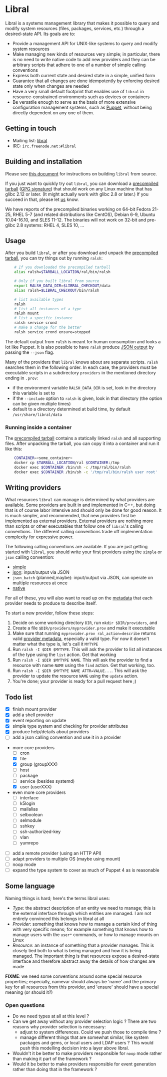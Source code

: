 # Libral

Libral is a systems management library that makes it possible to query and
modify system resources (files, packages, services, etc.) through a
desired-state API. Its goals are to:

* Provide a management API for UNIX-like systems to query and modify
  system resources
* Make managing new kinds of resources very simple; in particular, there is
  no need to write native code to add new providers and they can be
  arbitrary scripts that adhere to one of a number of simple calling
  conventions
* Express both current state and desired state in a simple, unified form
* Guarantee that all changes are done idempotently by enforcing desired
  state only when changes are needed
* Have a very small default footprint that enables use of `libral` in
  resource-constrained environments such as devices or containers
* Be versatile enough to serve as the basis of more extensive configuration
  management systems, such as
  [Puppet](https://github.com/puppetlabs/puppet/), without being directly
  dependent on any one of them.

## Getting in touch

* Mailing list: [libral](https://groups.google.com/group/libral)
* IRC: `irc.freenode.net:#libral`

## Building and installation

Please see [this document](HACKING.md) for instructions on building `libral`
from source.

If you just want to quickly try out `libral`, you can download a
[precompiled tarball](http://download.augeas.net/libral/ralsh-latest.tgz)
([GPG signature](http://download.augeas.net/libral/ralsh-latest.tgz.sig))
that should work on any Linux machine that has glibc 2.12 or later. (It
might actually work with glibc 2.8 or later.) If you succeed in that, please
let [us](mailto:libral@googlegroups.com) know.

We have reports of the precompiled binaries working on 64-bit Fedora 21-25,
RHEL 5-7 (and related distributions like CentOS), Debian 6-9,
Ubuntu 10.04-16.10, and SLES 11-12. The binaries will not work on
32-bit and pre-glibc 2.8 systems: RHEL 4, SLES 10, ...

## Usage

After you build `libral`, or after you download and unpack the
[precompiled tarball](http://download.augeas.net/libral/ralsh-latest.tgz),
you can try things out by running `ralsh`:

```bash
    # If you downloaded the precompiled tarball
    alias ralsh=$TARBALL_LOCATION/ral/bin/ralsh

    # Only if you built libral from source
    export RALSH_DATA_DIR=$LIBRAL_CHECKOUT/data
    alias ralsh=$LIBRAL_CHECKOUT/bin/ralsh

    # list available types
    ralsh
    # list all instances of a type
    ralsh mount
    # list a specific instance
    ralsh service crond
    # make a change for the better
    ralsh service crond ensure=stopped
```

The default output from `ralsh` is meant for human consumption and looks a
lot like Puppet. It is also possible to have `ralsh` produce
[JSON output](doc/ralsh-json-output.md) by passing the `--json` flag.

Many of the providers that `libral` knows about are separate
scripts. `ralsh` searches them in the following order. In each case, the
providers must be executable scripts in a subdirectory `providers` in the
mentioned directory ending in `.prov`:

* if the environment variable `RALSH_DATA_DIR` is set, look in the
  directory this variable is set to
* if the `--include` option to `ralsh` is given, look in that directory
  (the option can be given multiple times)
* default to a directory determined at build time, by default
  `/usr/share/libral/data`

### Running inside a container

The
[precompiled tarball](http://download.augeas.net/libral/ralsh-latest.tgz)
contains a statically linked `ralsh` and all supporting files. After
unpacking the tarball, you can copy it into a container and run it like
this:

```bash
    CONTAINER=<some_container>
    docker cp $TARBALL_LOCATION/ral $CONTAINER:/tmp
    docker exec $CONTAINER /bin/sh -c /tmp/ral/bin/ralsh
    docker exec $CONTAINER /bin/sh -c '/tmp/ral/bin/ralsh user root'
```

## Writing providers

What resources `libral` can manage is determined by what providers are
available. Some providers are built in and implemented in C++, but doing
that is of course labor intensive and should only be done for good
reason. It is much simpler, and recommended, that new providers first be
implemented as external providers. External providers are nothing more than
scripts or other executables that follow one of `libral`'s calling
conventions. The different calling conventions trade off implementation
complexity for expressive power.

The following calling conventions are available. If you are just getting
started with `libral`, you should write your first providers using the
`simple` or `json` calling convention:

* [simple](doc/invoke-simple.md)
* [json](doc/invoke-json.md): input/output via JSON
* `json_batch` (planned,maybe): input/output via JSON, can operate on multiple resources at once
* [native](doc/invoke-native.md)

For all of these, you will also want to read up on the
[metadata](doc/metadata.md) that each provider needs to produce to describe
itself.

To start a new provider, follow these steps:

1. Decide on some working directory `DIR`, run `mkdir $DIR/providers`, and
2. Create a file `$DIR/providers/myprovider.prov` and make it executable
3. Make sure that running `myprovider.prov ral_action=describe` returns
   valid [provider metadata](doc/metadata.md), especially a valid type. For
   now it doesn't matter what the type is, let's call it `MYTYPE`
4. Run `ralsh -I $DIR $MYTYPE`. This will ask the provider to list all
   instances of the type using the `list` action. Get that working
5. Run `ralsh -I $DIR $MYTYPE NAME`. This will ask the provider to find a
   resource with name `NAME` using the `find` action. Get that working,
   too.
6. Run `ralsh -I $DIR $MYTYPE NAME ATTR=VALUE...`. This will ask the
   provider to update the resource `NAME` using the `update` action.
7. You're done; your provider is ready for a pull request here ;)

## Todo list

- [X] finish mount provider
- [X] add a shell provider
- [X] event reporting on update
- [X] simple type system and checking for provider attributes
- [X] produce help/details about providers
- [ ] add a json calling convention and use it in a provider
- more core providers
  - [ ] cron
  - [X] file
  - [X] group (groupXXX)
  - [ ] host
  - [ ] package
  - [ ] service (besides systemd)
  - [X] user (userXXX)
- even more core providers
  - [ ] interface
  - [ ] k5login
  - [ ] mailalias
  - [ ] selboolean
  - [ ] selmodule
  - [ ] sshkey
  - [ ] ssh-authorized-key
  - [ ] vlan
  - [ ] yumrepo
- [ ] add a remote provider (using an HTTP API)
- [ ] adapt providers to multiple OS (maybe using mount)
- [ ] noop mode
- [ ] expand the type system to cover as much of Puppet 4 as is reasonable

## Some language

Naming things is hard; here's the terms libral uses:

* _Type_: the abstract description of an entity we need to manage; this is
  the external interface through which entities are managed. I am not
  entirely convinced this belongs in libral at all
* _Provider_: something that knows how to manage a certain kind of thing
  with very specific means; for example something that knows how to manage
  users with the `user*` commands, or how to manage mounts on Linux
* _Resource_: an instance of something that a provider manages. This is
  closely tied both to what is being managed and how it is being
  managed. The important thing is that resources expose a desired-state
  interface and therefore abstract away the details of how changes are made

**FIXME**: we need some conventions around some special resource
properties; especially, namevar should always be 'name' and the primary key
for all resources from this provider, and 'ensure' should have a special
meaning (or should it?)

### Open questions
- Do we need types at all at this level ?
- Can we get away without any provider selection logic ? There are two
  reasons why provider selection is necessary:
  * adjust to system differences. Could we push those to compile time ?
  * manage different things that are somewhat similar, like system packages
    and gems, or local users and LDAP users ? This would push this
    modelling decision into a layer above libral.
- Wouldn't it be better to make providers responsible for `noop` mode
  rather than making it part of the framework ?
- Would it be better to make providers responsible for event generation
  rather than doing that in the framework ?
